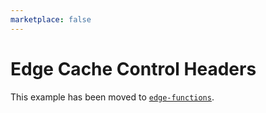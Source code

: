 ```yaml
---
marketplace: false
---
```


# Edge Cache Control Headers

This example has been moved to [`edge-functions`](/edge-functions/cache-control).
